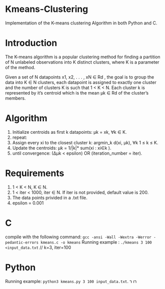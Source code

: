 # Kmeans-Clustering
 Implementation of the K-means clustering Algorithm in both Python and C.

# Introduction
  
The K-means algorithm is a popular clustering method for finding a partition of N unlabeled
observations into K distinct clusters, where K is a parameter of the method.

Given a set of N datapoints x1, x2, . . . , xN ∈ Rd
, the goal is to group the data into K ∈ N
clusters, each datapoint is assigned to exactly one cluster and the number of clusters K is such
that 1 < K < N. Each cluster k is represented by it’s centroid which is the mean µk ∈ Rd of the
cluster’s members.

# Algorithm
1. Initialize centroids as first k datapoints: µk = xk, ∀k ∈ K.
2. repeat:
3. Assign every xi to the closest cluster k: argmin_k d(xi, µk), ∀k 1 ≤ k ≤ K.
4. Update the centroids: µk = 1/|k|* sum(xi : xi∈k ).
5. until convergence: (∆µk < epsilon) OR (iteration_number = iter).

# Requirements
1. 1 < K < N, K ∈ N.
2. 1 < iter < 1000, iter ∈ N.  If iter is not provided, default value is 200.
3. The data points privided in a .txt file.
4.  epsilon = 0.001

# C
compile with the following command:
 `gcc -ansi -Wall -Wextra -Werror -pedantic-errors kmeans.c -o kmeans`
 Running example : `./kmeans 3 100 <input_data.txt`     // k=3, iter=100

 # Python
 Running example:  `python3 kmeans.py 3 100 input_data.txt`.
 רו
 ר

